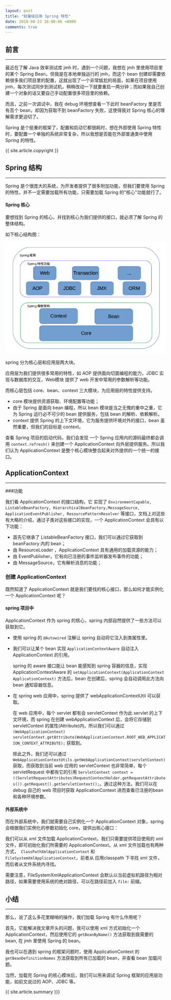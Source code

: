 ```yaml
---
layout: post
title: "轻量级应用 Spring 特性"
date: 2018-08-23 16:00:06 +0800
comments: true
---
```


## 前言
---
最近在了解 Java 效率测试库 jmh 时，遇到一个问题，我想在 jmh 里使用项目里的某个 Spring Bean，但我是在本地单独运行的 jmh，而这个 bean 创建却需要依赖很多我们项目里的配置，这就出现了一个非常尴尬的局面，如果在项目使用 jmh，每次测试同步到测试机，稍稍改动一下就要重启一两分钟；而如果我自己创建一个对象的话又要自己手动配置很多项目里的依赖。

而且，之前一次调试中，我在 debug 环境想查看一下此时 beanFactory 里是否有否个 bean，却因为获取不到 beanFactory 失败，这使得我对 Spring 核心的理解需求更迫切了。

Spring 是个挺重的框架了，配置和启动它都很耗时，想在外部使用 Spring 特性时，要配置一个单独的系统非常复杂，所以我想是否能在外部普通类中使用 Spring 的特性。

{{ site.article.copyright }}

## Spring 结构
---
Spring 是个很庞大的系统，为开发者提供了很多附加功能，但我们要使用 Spring 的特性，并不一定需要加载所有功能，只需要加载 Spring 的"核心"功能就行了。

#### Spring 核心
要想找到 Spring 的核心，并找到核心为我们提供的接口，就必须了解 Spring 的整体结构。

如下核心结构图：

<img src="/images/2018/spring-structure.png">

spring 分为核心层和应用层两大块。

应用层为我们提供很多常用的特性，如 AOP 提供面向切面编程的能力，JDBC 实现与数据库的交互，Web模块 提供了 web 开发中常用的参数解析等功能。

而核心层包括 core、bean、context 三大模块，为应用层的特性提供支持。

- core 模块提供资源获取、环境配置等功能；
- 由于 Spring 是面向 bean 编程，所以 bean 模块是当之无愧的重中之重，它为 Spring 运行必不可少的 bean 提供服务，包括 bean 的解析、依赖解析。
- context 提供 Spring 的上下文环境，它为服务提供环境对外的接口，bean 虽然重要，但我们的目标是 context。

查看 Spring 项目的启动代码，我们会发现 一个 Spring 应用内的源码最终都会调用 `context.refresh()` 来创建一个 ApplicationContext 向外层提供服务。所以我们认为 ApplicationContext 是整个核心模块整合起来对外提供的一个统一的接口。

## ApplicationContext
---
###功能

我们看 ApplicationContext 的接口结构，它 实现了 `EnvironmentCapable, ListableBeanFactory, HierarchicalBeanFactory,MessageSource, ApplicationEventPublisher, ResourcePatternResolver` 等接口，文档上对这些有大略的介绍，通过子类对这些接口的实现，一个 ApplicationContext 会具有以下功能：

- 首先它继承了 ListableBeanFactory 接口，我们可以通过它获取到 beanFactory 内的 bean；
- 由 ResourceLoader ，ApplicationContext 具有通用的加载资源的能力；
- 由 EventPublisher，它有向已注册的事件监听器发布事件的功能；
- 由 MessageSource，它有解析消息的功能；

### 创建 ApplicationContext
既然知道了 ApplicationContext 就是我们要找的核心接口，那么如何才能实例化一个 ApplicationContext 呢？

#### spring 项目中
ApplicationContext 作为 spring 的核心，spring 内部自然提供了一些方法可以获取到它。

- 使用 spring 的 `@Autowired` 注解让 spring 自动将它注入到类属性里。
- 我们可以让某个 bean 实现 `ApplicationContextAware` 自动注入 ApplicationContext 的引用。

    spring 的 aware 接口能让 bean 能感知到 spring 容器的信息，实现 ApplicationContextAware 的 `setApplicationContext(ApplicationContext ApplicationContext)` 方法后，bean 在创建后，spring 会自动调用此方法向 bean 通知容器信息。
- 在 spring web 应用中，spring 提供了 webApplicationContextUtil 可以获取。

    在 web 应用中，每个 servlet 都有会 servletContext 作为此 servlet 的上下文环境，而 spring 在创建 webApplicationContext 后，会将它存储到 servletContext 的属性(Attribute)内，所以我们可以通过 `(WebApplicationContext) servletContext.getAttribute(WebApplicationContext.ROOT_WEB_APPLICATION_CONTEXT_ATTRIBUTE);` 获取到。

    除此之外，我们还可以通过 `WebApplicationContextUtils.getWebApplicationContext(servletContext) ` 获取，而获取到当前 web 应用的 servletContext 也非常简单，每个 servletRequest 中都有它的引用 `ServletContext context = ((ServletRequestAttributes)RequestContextHolder.getRequestAttributes()).getRequest().getServletContext();`。通过这种方法，我们可以在 debug 自己的 web 项目时获取 ApplicationContext 进而查看已注册的bean和各种环境参数。

#### 外部系统中
而在外部系统中，我们就需要自己实例化一个 ApplicationContext 对象，spring 会根据我们实例化的参数初始化 core，提供出核心接口：

我们可以从 xml 文件加载 ApplicationContext，我们只需要提供项目使用的 xml 文件，即可初始化我们所需要的 ApplicationContext。从 xml 文件加载也有两种方式，` ClassPathXmlApplicationContext` 和 `FileSystemXmlApplicationContext`，前者从 应用classpath 下寻找 xml 文件，而后者从文件系统内寻找。

需要注意，FileSystemXmlApplicationContext 会默认以当前虚拟机路径为相对路径，如果需要使用系统的绝对路径，可以在路径前加入 `file:` 前缀。

## 小结
---
那么，说了这么多花里糊哨的操作，我们加载 Spring 有什么作用呢？

首先，它能解决我文章开头的问题，我可以使用 xml 方式初始化一个 ApplicationContext，然后使用它的 `getBeanByName()` 方法获取到我需要的 bean, 在 jmh 里使用 Spring 的 bean。

我也可以在遇到 spring 的框架问题时，使用 ApplicationContext 的 `getBeanDefinitionNames` 方法获取到所有已加载的 bean，并查看 bean 加载问题。

当然，加载完 Spring 的核心模块后，我们可以用来调试 Spring 框架的应用层功能，如前文说过的 AOP、JDBC 等。

{{ site.article.summary }}}